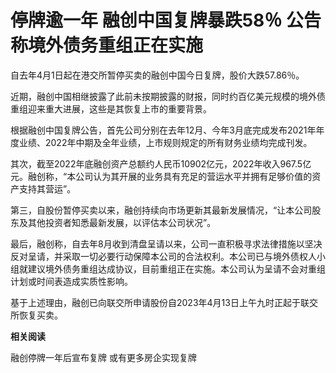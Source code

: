 # 停牌逾一年 融创中国复牌暴跌58％ 公告称境外债务重组正在实施

自去年4月1日起在港交所暂停买卖的融创中国今日复牌，股价大跌57.86％。

近期，融创中国相继披露了此前未按期披露的财报，同时约百亿美元规模的境外债重组迎来重大进展，这些是其恢复上市的重要背景。

根据融创中国复牌公告，首先公司分别在去年12月、今年3月底完成发布2021年年度业绩、2022年中期及全年业绩，上市规则规定的所有财务业绩均完成刊发。

其次，截至2022年底融创资产总额约人民币10902亿元，2022年收入967.5亿元。融创称，“本公司认为其开展的业务具有充足的营运水平并拥有足够价值的资产支持其营运”。

第三，自股份暂停买卖以来，融创持续向市场更新其最新发展情况，“让本公司股东及其他投资者知悉最新发展，以评估本公司状况”。

最后，融创称，自去年8月收到清盘呈请以来，公司一直积极寻求法律措施以坚决反对呈请，并采取一切必要行动保障本公司的合法权利。本公司已与境外债权人小组就建议境外债务重组达成协议，目前重组正在实施。本公司认为呈请不会对重组计划或时间表造成实质性影响。

基于上述理由，融创已向联交所申请股份自2023年4月13日上午九时正起于联交所恢复买卖。

**相关阅读**

融创停牌一年后宣布复牌 或有更多房企实现复牌

